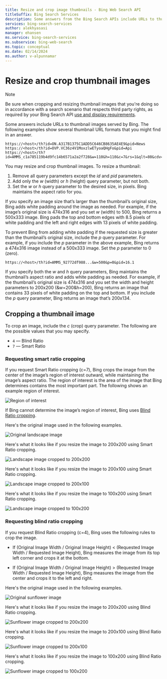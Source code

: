 ```yaml
---
title: Resize and crop image thumbnails - Bing Web Search API
titleSuffix: Bing Search Services
description: Some answers from the Bing Search APIs include URLs to thumbnail images served by Bing, which you can resize and crop, and may contain query parameters.
services: bing-search-services
author: alekhyasasi
manager: ehansen
ms.service: bing-search-services
ms.subservice: bing-web-search
ms.topic: conceptual
ms.date: 02/14/2024
ms.author: v-alpunnamar
---
```


# Resize and crop thumbnail images

> [!NOTE]
> Be sure when cropping and resizing thumbnail images that you're doing so in accordance with a search scenario that respects third party rights, as required by your Bing Search API [use and display requirements](use-display-requirements.md).

Some answers include URLs to thumbnail images served by Bing. The following examples show several thumbnail URL formats that you might find in an answer.


```curl
https://<host>/th?id=ON.A317B1375C1ADD5C646CB8635AE4E9&pid=News
https://<host>/th?id=OVP.VC36z4V1MoxzlwETyoaQHgFo&pid=Api
https://<host>/th?id=AMMS_c1a785119b4d9fc14b6571a2a2f728&w=110&h=110&c=7&rs=1&qlt=80&cdv=1&pid=16.1
```

You may resize and crop thumbnail images. To resize a thumbnail:

1. Remove all query parameters except the *id* and *pid* parameters.
2. Add only the *w* (width) or *h* (height) query parameter, but not both.
3. Set the *w* or *h* query parameter to the desired size, in pixels. Bing maintains the aspect ratio for you.

If you specify an image size that’s larger than the thumbnail’s original size, Bing adds white padding around the image as needed. For example, if the image’s original size is 474x316 and you set *w* (width) to 500, Bing returns a 500x333 image. Bing pads the top and bottom edges with 8.5 pixels of white padding and the left and right edges with 13 pixels of white padding.

To prevent Bing from adding white padding if the requested size is greater than the thumbnail’s original size, include the *p* query parameter. For example, if you include the *p* parameter in the above example, Bing returns a 474x316 image instead of a 500x333 image. Set the *p* parameter to 0 (zero).

```curl
https://<host>/th?id=AMMS_92772df988...&w=500&p=0&pid=16.1
```

If you specify both the *w* and *h* query parameters, Bing maintains the thumbnail’s aspect ratio and adds white padding as needed. For example, if the thumbnail’s original size is 474x316 and you set the width and height parameters to 200x200 (&w=200&h=200), Bing returns an image that contains 33 pixels of white padding on the top and bottom. If you include the *p* query parameter, Bing returns an image that’s 200x134.

## Cropping a thumbnail image

To crop an image, include the *c* (crop) query parameter. The following are the possible values that you may specify.

- `4` &mdash; Blind Ratio  
- `7` &mdash; Smart Ratio  

### Requesting smart ratio cropping

If you request Smart Ratio cropping (c=7), Bing crops the image from the center of the image’s region of interest outward, while maintaining the image’s aspect ratio. The region of interest is the area of the image that Bing determines contains the most important part. The following shows an example region of interest.

![Region of interest](media/resize-crop/bing-resize-crop-regionofinterest.png)

If Bing cannot determine the image’s region of interest, Bing uses [Blind Ratio cropping](#requesting-blind-ratio-cropping).

Here's the original image used in the following examples.

![Original landscape image](media/resize-crop/bing-resize-crop-landscape.png)

Here's what it looks like if you resize the image to 200x200 using Smart Ratio cropping.
  
![Landscape image cropped to 200x200](media/resize-crop/bing-resize-crop-landscape200x200c7.png)
  
Here's what it looks like if you resize the image to 200x100 using Smart Ratio cropping.

![Landscape image cropped to 200x100](media/resize-crop/bing-resize-crop-landscape200x100c7.png)
  
Here's what it looks like if you resize the image to 100x200 using Smart Ratio cropping.
  
![Landscape image cropped to 100x200](media/resize-crop/bing-resize-crop-landscape100x200c7.png)

### Requesting blind ratio cropping

If you request Blind Ratio cropping (c=4), Bing uses the following rules to crop the image.

- If (Original Image Width / Original Image Height) < (Requested Image Width / Requested Image Height), Bing measures the image from its top left corner and crops it at the bottom.  
  
- If (Original Image Width / Original Image Height) > (Requested Image Width / Requested Image Height), Bing measures the image from the center and crops it to the left and right.

Here's the original image used in the following examples.

![Original sunflower image](media/resize-crop/bing-resize-crop-sunflower.png)
  
Here's what it looks like if you resize the image to 200x200 using Blind Ratio cropping.
  
![Sunflower image cropped to 200x200](media/resize-crop/bing-resize-crop-sunflower200x200c4.png)
  
Here's what it looks like if you resize the image to 200x100 using Blind Ratio cropping.
  
![Sunflower image cropped to 200x100](media/resize-crop/bing-resize-crop-sunflower200x100c4.png)
  
Here's what it looks like if you resize the image to 100x200 using Blind Ratio cropping.
  
![Sunflower image cropped to 100x200](media/resize-crop/bing-resize-crop-sunflower100x200c4.png)
